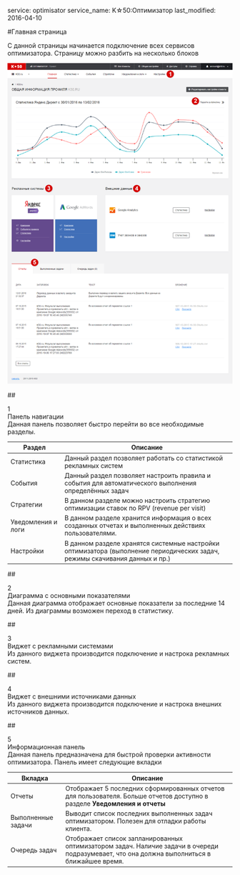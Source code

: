 service: optimisator
service_name: K☆50:Оптимизатор
last_modified: 2016-04-10

#Главная страница

С данной страницы начинается подключение всех сервисов оптимизатора. Страницу можно разбить на несколько блоков

![главная страница](main-page.png)

##<div class="dig">1</div><div class="header">Панель навигации</div>
Данная панель позволяет быстро перейти во все необходимые разделы.

Раздел|Описание
--|--
Статистика|Данный раздел позволяет работать со статистикой рекламных систем
События|Данный раздел позволяет настроить правила и события для автоматического выполнения определённых задач
Стратегии|В данном разделе можно настроить стратегию оптимизации ставок по RPV (revenue per visit)
Уведомления и логи|В данном разделе хранится информация о всех созданных отчетах и выполненных действиях пользователями.
Настройки|В данном разделе хранятся системные настройки оптимизатора (выполнение периодических задач, режимы скачивания данных и пр.)

##<div class="dig">2</div><div class="header">Диаграмма с основными показателями</div>
Данная диаграмма отображает основные показатели за последние 14 дней. Из диаграммы возможен переход в статистику.

##<div class="dig">3</div><div class="header">Виджет с рекламными системами</div>
Из данного виджета производится подключение и настрока рекламных систем.

##<div class="dig">4</div><div class="header">Виджет с внешними источниками данных</div>
Из данного виджета производится подключение и настрока внешних источников данных.

##<div class="dig">5</div><div class="header">Информационная панель</div>
Данная панель предназначена для быстрой проверки активности оптимизатора.
Панель имеет следующие вкладки

Вкладка|Описание
--|--
Отчеты|Отображает 5 последних сформированных отчетов для пользователя. Больше отчетов доступно в разделе **Уведомления и отчеты**
Выполненные задачи|Выводит список последних выполненных задач оптимизатором. Полезен для отладки работы клиента.
Очередь задач|Отображает список запланированных оптимизатором задач. Наличие задачи в очереди подразумевает, что она должна выполниться в ближайшее время.
